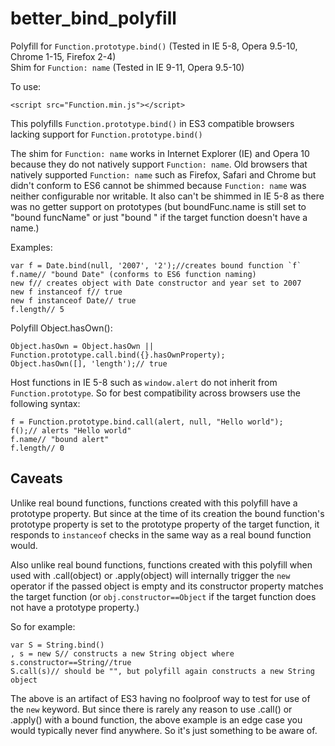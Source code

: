 # better_bind_polyfill
Polyfill for `Function.prototype.bind()` (Tested in IE 5-8, Opera 9.5-10, Chrome 1-15, Firefox 2-4)<br>
Shim for `Function: name` (Tested in IE 9-11, Opera 9.5-10)

To use:
```
<script src="Function.min.js"></script>
```

This polyfills `Function.prototype.bind()` in ES3 compatible browsers lacking support for `Function.prototype.bind()`

The shim for `Function: name` works in Internet Explorer (IE) and Opera 10 because they do not natively support `Function: name`. Old browsers that natively supported `Function: name` such as Firefox, Safari and Chrome but didn't conform to ES6 cannot be shimmed because `Function: name` was neither configurable nor writable. It also can't be shimmed in IE 5-8 as there was no getter support on prototypes (but boundFunc.name is still set to "bound funcName" or just "bound " if the target function doesn't have a name.)

Examples:
```
var f = Date.bind(null, '2007', '2');//creates bound function `f`
f.name// "bound Date" (conforms to ES6 function naming)
new f// creates object with Date constructor and year set to 2007
new f instanceof f// true
new f instanceof Date// true
f.length// 5
```


Polyfill Object.hasOwn():
```
Object.hasOwn = Object.hasOwn || Function.prototype.call.bind({}.hasOwnProperty);
Object.hasOwn([], 'length');// true
```


Host functions in IE 5-8 such as `window.alert` do not inherit from `Function.prototype`. So for best compatibility across browsers use the following syntax:
```
f = Function.prototype.bind.call(alert, null, "Hello world");
f();// alerts "Hello world"
f.name// "bound alert"
f.length// 0
```

## Caveats

Unlike real bound functions, functions created with this polyfill have a prototype property. But since at the time of its creation the bound function's prototype property is set to the prototype property of the target function, it responds to `instanceof` checks in the same way as a real bound function would.

Also unlike real bound functions, functions created with this polyfill when used with .call(object) or .apply(object) will internally trigger the `new` operator if the passed object is empty and its constructor property matches the target function (or `obj.constructor==Object` if the target function does not have a prototype property.)

So for example:

```
var S = String.bind()
, s = new S// constructs a new String object where s.constructor==String//true
S.call(s)// should be "", but polyfill again constructs a new String object
```

The above is an artifact of ES3 having no foolproof way to test for use of the `new` keyword. But since there is rarely any reason to use .call() or .apply() with a bound function, the above example is an edge case you would typically never find anywhere. So it's just something to be aware of.
